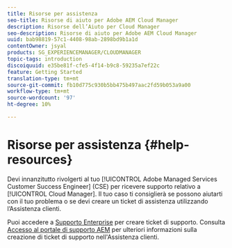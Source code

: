 ```yaml
---
title: Risorse per assistenza
seo-title: Risorse di aiuto per Adobe AEM Cloud Manager
description: Risorse dell’Aiuto per Cloud Manager
seo-description: Risorse di aiuto per Adobe AEM Cloud Manager
uuid: bab98819-57c1-4408-98ab-2898bd9b1a1d
contentOwner: jsyal
products: SG_EXPERIENCEMANAGER/CLOUDMANAGER
topic-tags: introduction
discoiquuid: e35be81f-cfe5-4f14-b9c8-59235a7ef22c
feature: Getting Started
translation-type: tm+mt
source-git-commit: fb10d775c930b5bb475b497aac2fd59b053a9a00
workflow-type: tm+mt
source-wordcount: '97'
ht-degree: 10%

---
```



# Risorse per assistenza {#help-resources}

Devi innanzitutto rivolgerti al tuo [!UICONTROL Adobe Managed Services Customer Success Engineer] (CSE) per ricevere supporto relativo a [!UICONTROL Cloud Manager]. Il tuo caso ti consiglierà se possono aiutarti con il tuo problema o se devi creare un ticket di assistenza utilizzando l’Assistenza clienti.

Puoi accedere a [Supporto Enterprise](https://helpx.adobe.com/it/contact/enterprise-support.ec.html) per creare ticket di supporto. Consulta [Accesso al portale di supporto AEM](https://help.adobe.com/experience-manager/kb/accessing-aem-support-portal.html) per ulteriori informazioni sulla creazione di ticket di supporto nell&#39;Assistenza clienti.

